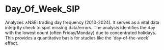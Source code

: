 # Day_Of_Week_SIP
Analyzes ∧NSEI trading day frequency (2010-2024). It serves as a vital data integrity check to spot missing data/errors. The analysis identifies the day with the lowest count (often Friday/Monday) due to concentrated holidays. This provides a quantitative basis for studies like the 'day-of-the-week' effect.

